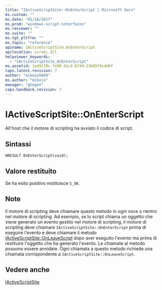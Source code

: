 ```yaml
---
title: "IActiveScriptSite::OnEnterScript | Microsoft Docs"
ms.custom: ""
ms.date: "01/18/2017"
ms.prod: "windows-script-interfaces"
ms.reviewer: ""
ms.suite: ""
ms.tgt_pltfrm: ""
ms.topic: "reference"
apiname: IActiveScriptSite.OnEnterScript
apilocation: scrobj.dll
helpviewer_keywords: 
  - "IActiveScriptSite_OnEnterScript"
ms.assetid: 1ed9178c-fe80-41c4-b74d-23b85f9cddbf
caps.latest.revision: 7
author: "mikejo5000"
ms.author: "mikejo"
manager: "ghogen"
caps.handback.revision: 7
---
```

# IActiveScriptSite::OnEnterScript
All'host che il motore di scripting ha avviato il codice di script.  
  
## Sintassi  
  
```  
HRESULT OnEnterScript(void);  
```  
  
## Valore restituito  
 Se ha esito positivo restituisce `S_OK`.  
  
## Note  
 Il motore di scripting deve chiamare questo metodo in ogni voce o rientro nel motore di scripting.  Ad esempio, se lo script chiama un oggetto che viene generato un evento gestito nel motore di scripting, il motore di scripting deve chiamare `IActiveScriptSite::OnEnterScript` prima di eseguire l'evento e deve chiamare il metodo [IActiveScriptSite::OnLeaveScript](../../winscript/reference/iactivescriptsite-onleavescript.md) dopo aver eseguito l'evento ma prima di restituire l'oggetto che ha generato l'evento.  Le chiamate al metodo possono essere annidate.  Ogni chiamata a questo metodo richiede una chiamata corrispondente a `IActiveScriptSite::OnLeaveScript`.  
  
## Vedere anche  
 [IActiveScriptSite](../../winscript/reference/iactivescriptsite.md)